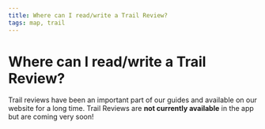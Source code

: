 ```yaml
---
title: Where can I read/write a Trail Review?
tags: map, trail
--- 
```


# Where can I read/write a Trail Review?

Trail reviews have been an important part of our guides and 
available on our website for a long time. Trail Reviews are 
**not currently available** in the app but are coming very 
soon!